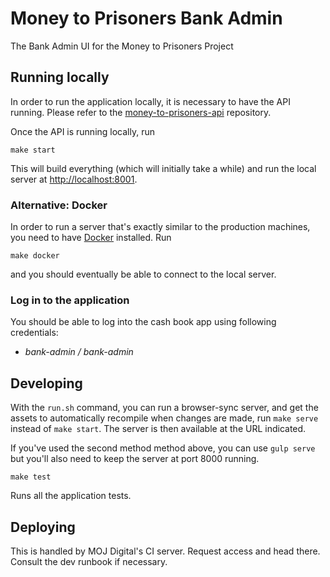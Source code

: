 # Money to Prisoners Bank Admin

The Bank Admin UI for the Money to Prisoners Project


## Running locally


In order to run the application locally, it is necessary to have the API running.
Please refer to the [money-to-prisoners-api](https://github.com/ministryofjustice/money-to-prisoners-api/) repository.

Once the API is running locally, run

```
make start
```

This will build everything (which will initially take a while) and run
the local server at [http://localhost:8001](http://localhost:8001).

### Alternative: Docker

In order to run a server that's exactly similar to the production machines,
you need to have [Docker](https://www.docker.com/docker-toolbox) installed. Run

```
make docker
```

and you should eventually be able to connect to the local server.

### Log in to the application

You should be able to log into the cash book app using following credentials:

- *bank-admin / bank-admin*

## Developing

With the `run.sh` command, you can run a browser-sync server, and get the assets
to automatically recompile when changes are made, run `make serve` instead of
`make start`. The server is then available at the URL indicated.

If you've used the second method method above, you can use `gulp serve`
but you'll also need to keep the server at port 8000 running.

```
make test
```

Runs all the application tests.


## Deploying

This is handled by MOJ Digital's CI server. Request access and head there. Consult the dev
runbook if necessary.
